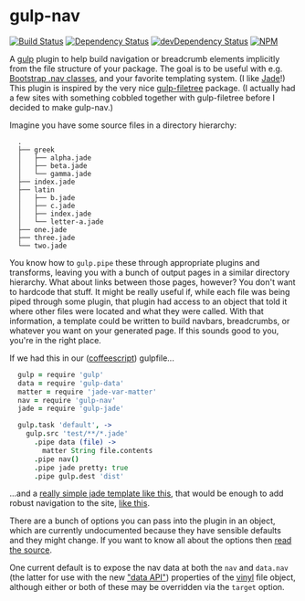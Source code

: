gulp-nav
========

[![Build Status](https://travis-ci.org/jessaustin/gulp-nav.svg?branch=master)](https://travis-ci.org/jessaustin/gulp-nav "Travis")
[![Dependency Status](https://david-dm.org/jessaustin/gulp-nav.svg)](https://david-dm.org/jessaustin/gulp-nav "David")
[![devDependency Status](https://david-dm.org/jessaustin/gulp-nav/dev-status.svg)](https://david-dm.org/jessaustin/gulp-nav#info=devDependencies "David for dev dependencies")
[![NPM](https://nodei.co/npm/gulp-nav.png)](https://nodei.co/npm/gulp-nav/ "npmjs")

A [gulp](http://gulpjs.com/) plugin to help build navigation or breadcrumb
elements implicitly from the file structure of your package. The
goal is to be useful with e.g. [Bootstrap .nav
classes](http://getbootstrap.com/components/#nav), and your favorite templating
system. (I like [Jade](http://jade-lang.com/)!) This plugin is inspired by the
very nice [gulp-filetree](https://github.com/0x01/gulp-filetree) package. (I
actually had a few sites with something cobbled together with gulp-filetree
before I decided to make gulp-nav.)

Imagine you have some source files in a directory hierarchy:
```
  .
  ├── greek
  │   ├── alpha.jade
  │   ├── beta.jade
  │   └── gamma.jade
  ├── index.jade
  ├── latin
  │   ├── b.jade
  │   ├── c.jade
  │   ├── index.jade
  │   └── letter-a.jade
  ├── one.jade
  ├── three.jade
  └── two.jade
```
You know how to `gulp.pipe` these through appropriate plugins and transforms,
leaving you with a bunch of output pages in a similar directory hierarchy. What
about links between those pages, however? You don't want to hardcode that
stuff. It might be really useful if, while each file was being piped through
some plugin, that plugin had access to an object that told it where other files
were located and what they were called. With that information, a template could
be written to build navbars, breadcrumbs, or whatever you want on your
generated page. If this sounds good to you, you're in the right place.

If we had this in our ([coffeescript](http://coffeescript.org/)) gulpfile...

```coffeescript
  gulp = require 'gulp'
  data = require 'gulp-data'
  matter = require 'jade-var-matter'
  nav = require 'gulp-nav'
  jade = require 'gulp-jade'

  gulp.task 'default', ->
    gulp.src 'test/**/*.jade'
      .pipe data (file) ->
        matter String file.contents
      .pipe nav()
      .pipe jade pretty: true
      .pipe gulp.dest 'dist'
```
...and a [really simple jade template like this](test/index.jade), that would
be enough to add robust navigation to the site, [like
this](http://jessaustin.github.io/gulp-nav/).

There are a bunch of options you can pass into the plugin in an object, which
are currently undocumented because they have sensible defaults and they might
change. If you want to know all about the options then [read the
source](gulp-nav.coffee#L27-L35).

One current default is to expose the nav data at both the `nav` and `data.nav`
(the latter for use with the new ["data
API"](https://github.com/colynb/gulp-data#note-to-gulp-plugin-authors))
properties of the [vinyl](https://github.com/wearefractal/vinyl) file object,
although either or both of these may be overridden via the `target` option.
